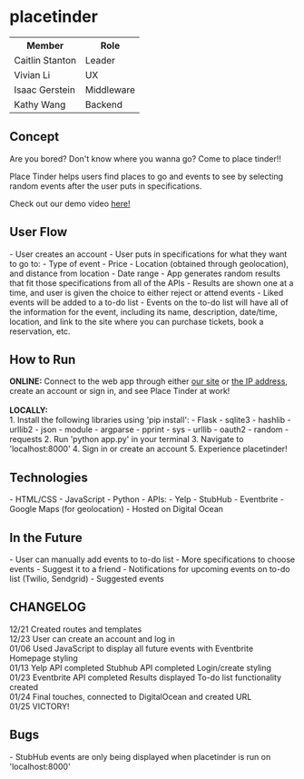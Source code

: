 <h1>placetinder</h1>

<table>
<tr><th>Member</th><th>Role</th></tr>
<tr><td>Caitlin Stanton</td><td>Leader</td></tr>
<tr><td>Vivian Li</td><td>UX</td></tr>
<tr><td>Isaac Gerstein</td><td>Middleware</td></tr> 
<tr><td>Kathy Wang</td><td>Backend</td></tr> 
</table>

<h2>Concept</h2>
<p>Are you bored? Don't know where you wanna go? Come to place tinder!!</p>
<p>Place Tinder helps users find places to go and events to see by selecting random events after the user puts in specifications.</p>
<p>Check out our demo video <a href="https://youtu.be/HdFZLeQNU0A">here!</a></p>

<h2>User Flow</h2>
- User creates an account
- User puts in specifications for what they want to go to:
  - Type of event
  - Price
  - Location (obtained through geolocation), and distance from location
  - Date range
- App generates random results that fit those specifications from all of the APIs
- Results are shown one at a time, and user is given the choice to either reject or attend events
  - Liked events will be added to a to-do list
- Events on the to-do list will have all of the information for the event, including its name, description, date/time, location, and link to the site where you can purchase tickets, book a reservation, etc.

<h2>How to Run</h2>
<b>ONLINE:</b>
Connect to the web app through either <a href="http://placetinder.mooo.com">our site</a> or <a href="http://162.243.17.138">the IP address</a>, create an account or sign in, and see Place Tinder at work!
<br><br>
<b>LOCALLY:</b>
<br>
1. Install the following libraries using 'pip install':
  - Flask
  - sqlite3
  - hashlib
  - urllib2
  - json
  - module
  - argparse
  - pprint
  - sys
  - urllib
  - oauth2
  - random
  - requests
2. Run 'python app.py' in your terminal
3. Navigate to 'localhost:8000'
4. Sign in or create an account
5. Experience placetinder!

<h2>Technologies</h2>
- HTML/CSS
- JavaScript
- Python
- APIs:
  - Yelp
  - StubHub
  - Eventbrite
  - Google Maps (for geolocation)
- Hosted on Digital Ocean

<h2>In the Future</h2>
- User can manually add events to to-do list
- More specifications to choose events
- Suggest it to a friend
- Notifications for upcoming events on to-do list (Twilio, Sendgrid)
- Suggested events

<h2>CHANGELOG</h2>
12/21
Created routes and templates
<br>
12/23
User can create an account and log in
<br>
01/06
Used JavaScript to display all future events with Eventbrite
Homepage styling
<br>
01/13
Yelp API completed
Stubhub API completed
Login/create styling
<br>
01/23
Eventbrite API completed
Results displayed
To-do list functionality created
<br>
01/24
Final touches, connected to DigitalOcean and created URL
<br>
01/25
VICTORY!

<h2>Bugs</h2>
- StubHub events are only being displayed when placetinder is run on 'localhost:8000'
